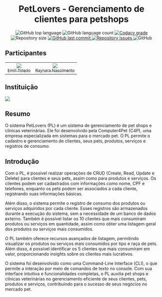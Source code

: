 
<h1 align="center">
    PetLovers - Gerenciamento de clientes para petshops
</h1>

<p align="center">
  <img alt="GitHub top language" src="https://img.shields.io/github/languages/top/EmiliToledo/POO-PetLovers-CDC">

  <img alt="GitHub language count" src="https://img.shields.io/github/languages/count/EmiliToledo/POO-PetLovers-CDC">

  <a href="https://www.codacy.com/app/EmiliToledo/POO-PetLovers-CDC?utm_source=github.com&amp;utm_medium=referral&amp;utm_content=EmiliToledo/POO-PetLovers-CDC&amp;utm_campaign=Badge_Grade">
    <img alt="Codacy grade" src="https://api.codacy.com/project/badge/Grade/430e60f15a4c484898f4cac9408ce90b">
  </a>

  <img alt="Repository size" src="https://img.shields.io/github/repo-size/EmiliToledo/POO-PetLovers-CDC">
  <a href="https://github.com/EmiliToledo/POO-PetLovers-CDC/commits/master">
    <img alt="GitHub last commit" src="https://img.shields.io/github/last-commit/EmiliToledo/POO-PetLovers-CDC">
  </a>

  <a href="https://github.com/EmiliToledo/SIGA-Libs">
    <img alt="Repository issues" src="https://img.shields.io/github/issues/EmiliToledo/POO-PetLovers-CDC">
  </a>

  <img alt="GitHub" src="https://img.shields.io/github/license/EmiliToledo/POO-PetLovers-CDC">
  </p>

## Participantes

<table>
    <tr>
        <td style="text-align:center">
            <a href="https://github.com/EmiliToledo" target="blank" rel="noopener"><img src="https://avatars.githubusercontent.com/u/129809411?s=115&u=ceec49c530e4aefdb650f0b5daa1666d5b4685d6&v=4"><br><sub>Emili Toledo</sub></a>
        </td>
        <td style="text-align:center">
            <a href="https://github.com/raynaranasc" target="blank" rel="noopener"><img src="https://avatars.githubusercontent.com/u/90811047?s=115&v=4"><br><sub>Raynara Nascimento</sub></a>
        </td>
    </tr>
</table>

## Instituição

<img src="https://i.imgur.com/3mnBkvC.png">

## Resumo

O sistema PetLovers (PL) é um sistema de gerenciamento de pet shops e clínicas veterinárias. Ele foi desenvolvido pela Computer4Pet (C4P), uma empresa especializada em sistemas para o mercado pet. O PL permite o cadastro e gerenciamento de clientes, seus pets, produtos, serviços e registros de consumo.

## Introdução

Com o PL, é possível realizar operações de CRUD (Create, Read, Update e Delete) para clientes e seus pets, assim como para produtos e serviços. Os clientes podem ser cadastrados com informações como nome, CPF e telefones, enquanto os pets podem ser associados a cada cliente, registrando suas informações básicas.

Além disso, o sistema permite o registro de consumo dos produtos ou serviços adquiridos por cada cliente. Esses registros são armazenados durante a execução do sistema, sem a necessidade de um banco de dados externo. Também é possível listar os 10 clientes que mais consumiram produtos ou serviços em quantidade, assim como obter uma listagem geral dos produtos ou serviços mais consumidos.

O PL também oferece recursos avançados de listagem, permitindo visualizar os produtos ou serviços mais consumidos por tipo e raça de pets. Além disso, é possível identificar os 5 clientes que mais consumiram em valor, proporcionando insights sobre os clientes mais lucrativos.

O sistema foi desenvolvido como uma Command-Line Interface (CLI), o que permite a interação por meio de comandos de texto no console. Com sua interface intuitiva e funcionalidades completas, o PL auxilia pet shops e clínicas veterinárias no gerenciamento eficiente de seus clientes, pets, produtos e serviços, contribuindo para o sucesso de seus negócios no mercado pet.
